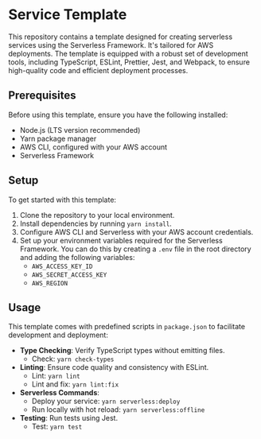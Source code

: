 # Service Template

This repository contains a template designed for creating serverless services using the Serverless Framework. It's
tailored for AWS deployments. The template is equipped with a robust set of development tools, including TypeScript, ESLint, Prettier, Jest,
and Webpack, to ensure high-quality code and efficient deployment processes.

## Prerequisites

Before using this template, ensure you have the following installed:

- Node.js (LTS version recommended)
- Yarn package manager
- AWS CLI, configured with your AWS account
- Serverless Framework

## Setup

To get started with this template:

1. Clone the repository to your local environment.
2. Install dependencies by running `yarn install`.
3. Configure AWS CLI and Serverless with your AWS account credentials.
4. Set up your environment variables required for the Serverless Framework. You can do this by creating a `.env` file in the root directory and adding the following variables:
    - `AWS_ACCESS_KEY_ID`
    - `AWS_SECRET_ACCESS_KEY`
    - `AWS_REGION`

## Usage

This template comes with predefined scripts in `package.json` to facilitate development and deployment:

- **Type Checking**: Verify TypeScript types without emitting files.
    - Check: `yarn check-types`
- **Linting**: Ensure code quality and consistency with ESLint.
    - Lint: `yarn lint`
    - Lint and fix: `yarn lint:fix`
- **Serverless Commands**:
    - Deploy your service: `yarn serverless:deploy`
    - Run locally with hot reload: `yarn serverless:offline`
- **Testing**: Run tests using Jest.
    - Test: `yarn test`